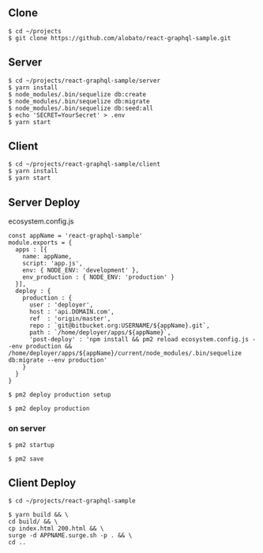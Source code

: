 ## Clone
```
$ cd ~/projects
$ git clone https://github.com/alobato/react-graphql-sample.git
````

## Server
```
$ cd ~/projects/react-graphql-sample/server
$ yarn install
$ node_modules/.bin/sequelize db:create
$ node_modules/.bin/sequelize db:migrate
$ node_modules/.bin/sequelize db:seed:all
$ echo 'SECRET=YourSecret' > .env
$ yarn start
```
## Client
```
$ cd ~/projects/react-graphql-sample/client
$ yarn install
$ yarn start
```
## Server Deploy
ecosystem.config.js
```
const appName = 'react-graphql-sample'
module.exports = {
  apps : [{
    name: appName,
    script: 'app.js',
    env: { NODE_ENV: 'development' },
    env_production : { NODE_ENV: 'production' }
  }],
  deploy : {
    production : {
      user : 'deployer',
      host : 'api.DOMAIN.com',
      ref  : 'origin/master',
      repo : `git@bitbucket.org:USERNAME/${appName}.git`,
      path : `/home/deployer/apps/${appName}`,
      'post-deploy' : 'npm install && pm2 reload ecosystem.config.js --env production && /home/deployer/apps/${appName}/current/node_modules/.bin/sequelize db:migrate --env production'
    }
  }
}
```
`$ pm2 deploy production setup`

`$ pm2 deploy production`

### on server
`$ pm2 startup`

`$ pm2 save`

## Client Deploy

```
$ cd ~/projects/react-graphql-sample

$ yarn build && \
cd build/ && \
cp index.html 200.html && \
surge -d APPNAME.surge.sh -p . && \
cd ..
```
